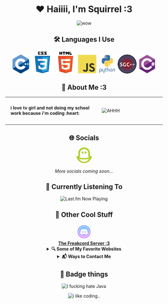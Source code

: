 <!-- Love you all, fr! <3 -->

<div align="center">
  
  # :heart: Haiiii, I'm Squirrel :3
  
<img src="https://readme-typing-svg.herokuapp.com?font=Fira+Code&size=24&duration=3000&pause=1000&random=true&color=F7418F&center=true&vCenter=true&width=500&lines=Minor+(13-15);I+LOVE+PYTHON+AND+C%23!!!!!;Open+Source+(sorta);Self-Taught+:3;programming+IS+my+passion+:333;bi-gender;gay+llala;he+greg+on+my+boys+til+I+YAYAYAYAYAYA;love+u+pookie+(hyper+:3);i'm+a+closeted+emo" alt="wow" />

  <br>
  
  ## 🛠️ Languages I Use

  <div>
    <img src="assets/README/languages/cpp.svg" width="60" alt="C++" title="C++">
    <img src="assets/README/languages/css.svg" width="70" alt="CSS" title="CSS">
    <img src="assets/README/languages/html.svg" width="70" alt="HTML" title="HTML">
    <img src="assets/README/languages/js.svg" width="60" alt="JavaScript" title="JavaScript">
    <img src="assets/README/languages/python.svg" width="60" alt="Python" title="Python">
    <img src="assets/README/languages/sgc++.png" width="60" alt="SG C++" title="SGC++">
    <img src="assets/README/languages/csharp.svg" width="60" alt="C#" title="C#">
  </div>
  
  <!--<img src="assets/README/languages/Go_dancing!!!.gif" width="60"> (this was commented out cause I don't really use it)-->
  <!--<img src="assets/README/languages/C.svg" width="60"> (this was commented out cause I don't really use it)-->
  <!--<img src="assets/README/languages/lua.svg" width="60"> (this was commented out cause I don't really use it)-->
  <!-- <img src="assets/README/languages/ts.svg" width="60"> (this was commented out cause I don't really use it)-->
  <!--<img src="assets/README/languages/qbasic.png" width="60"> (this was commented out cause I don't really use it)-->
  <!--<img src="assets/README/languages/BASIC.png" width="60"> (this was commented out cause I don't really use it)-->
  <!-- ^ I made this btw !!!-->

## 💫 About Me :3

<table>
  <tr>
    <td width="60%" style="vertical-align: top; border: none;">
      <div style="text-align: left; padding: 10px;">
        <b>
        <p>i love tv girl and not doing my school work because i'm coding :heart:</p>
        </b>
      </div>
    </td>
    <td width="40%" style="border: none;">
      <img src="https://github-readme-stats.vercel.app/api/top-langs/?username=5quirre1&layout=compact&hide_border=true&bg_color=1e1e2f&title_color=8be9fd&text_color=f8f8f2&icon_color=ff79c6&border_radius=12&card_width=350&card_height=400" alt="AHHH">
    </td>
  </tr>
</table>

  ## 🌐 Socials

  <a href="https://pikidiary.lol/@squirrel">
    <img src="/assets/README/icons/piki.png" height="50" alt="PikiDiary">
  </a>
  
  <p><i>More socials coming soon...</i></p>

  ## 🎵 Currently Listening To
  <img src="https://last-fm-ruby.vercel.app/?username=Squirre1Z&bg=240046&cardBg=3C096C&primary=FFFFFF&secondary=E0AAFF&accent=9D4EDD&playing=9D4EDD&recently=FF5E5B&round=24&titleSize=22" alt="Last.fm Now Playing">

  ## 🌟 Other Cool Stuff
  
  <a href="https://discord.gg/T9z27hv7FN">
    <img src="/assets/README/icons/discord.png" height="50" alt="Discord">
    <br>
    <b>The Freakcord Server :3</b>
  </a>

  <details>
    <summary><b>🔍 Some of My Favorite Websites</b></summary>
    <br>
    <div>
      <a href="https://freakybob.site">
        <img src="https://freakybob.site/images/FreakybobDOTsite.png" width="70" alt="Freaky Bob Site">
      </a>
      <a href="https://blog.freakybob.site">
        <img src="https://freakybob.site/images/freakyblog.png" width="70" alt="Freaky Blog">
      </a>
      <a href="https://freakybrowse.freakybob.site">
        <img src="https://freakybrowse.freakybob.site/icons/icon.png" width="70" alt="Freaky Browse">
      </a>
      <a href="https://swag.freakybob.site/">
        <img src="https://github.com/nomaakip.png" width="70" alt="Swag">
      </a>
      <a href="https://wish.freakybob.site">
        <img src="https://github.com/wish13yt.png" width="70" alt="Wish">
      </a>
      <a href="https://squirrel.freakybob.site">
        <img src="https://squirrel.freakybob.site/assets/WEBSITE/boykisser.png" width="70" alt="Squirrel">
      </a>
      <a href="https://greg.com">
        <img src="/assets/README/icons/greg.jpeg" width="69" height="70" alt="Greg">
      </a>
    </div>
  </details>

  <details>
    <summary><b>📬 Ways to Contact Me</b></summary>
    <p>
      <a href="https://discord.com/users/1127731486485921813">
        <img src="assets/README/languages/DISCORD.svg" height="75" alt="Discord">
      </a>
      <a href="mailto:squirrelhomebrew@gmail.com">
        <img src="assets/README/icons/svgs/Gmail.svg" height="75" alt="Email">
      </a>
    </p>
  </details>

  ## 📝 Badge things
  
  <img src="https://forthebadge.com/images/badges/i-fucking-hate-java.svg" alt="I fucking hate Java">

  ![i like coding..](https://img.shields.io/badge/-hyper%20coder%20or%20smth-%23ff79c6?style=for-the-badge)
  
</div>
